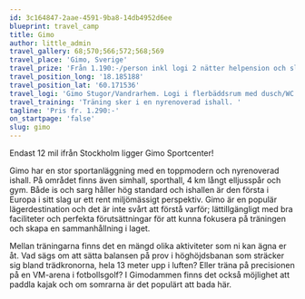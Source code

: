 ```yaml
---
id: 3c164847-2aae-4591-9ba8-14db4952d6ee
blueprint: travel_camp
title: Gimo
author: little_admin
travel_gallery: 68;570;566;572;568;569
travel_place: 'Gimo, Sverige'
travel_prize: 'Från 1.190:-/person inkl logi 2 nätter helpension och slutstädning. Träningskostnad tillkommer.'
travel_position_long: '18.185188'
travel_position_lat: '60.171536'
travel_logi: 'Gimo Stugor/Vandrarhem. Logi i flerbäddsrum med dusch/WC i korridoren. Kök och sällskapsrum med TV finns. Ni äter alla måltider i ”Ladan” som är deras restaurang. Där finns också en teorilokal som är godkänd för 800 personer.'
travel_training: 'Träning sker i en nyrenoverad ishall. '
tagline: 'Pris fr. 1.290:-'
on_startpage: 'false'
slug: gimo
---
```

<p>Endast 12 mil ifrån Stockholm ligger Gimo Sportcenter!</p>
<p>Gimo har en stor sportanläggning med en toppmodern och nyrenoverad ishall. På området finns även simhall, sporthall, 4 km långt elljusspår och gym. Både is och sarg håller hög standard och ishallen är den första i Europa i sitt slag ur ett rent miljömässigt perspektiv. Gimo är en populär lägerdestination och det är inte svårt att förstå varför; lättillgängligt med bra faciliteter och perfekta förutsättningar för att kunna fokusera på träningen och skapa en sammanhållning i laget.</p>
<p>Mellan träningarna finns det en mängd olika aktiviteter som ni kan ägna er åt. Vad sägs om att sätta balansen på prov i höghöjdsbanan som sträcker sig bland trädkronorna, hela 13 meter upp i luften? Eller träna på precisionen på en VM-arena i fotbollsgolf? I Gimodammen finns det också möjlighet att paddla kajak och om somrarna är det populärt att bada här.</p>
